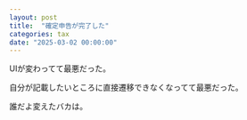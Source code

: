 ```yaml
---
layout: post
title:  "確定申告が完了した"
categories: tax
date: "2025-03-02 00:00:00"
---
```


UIが変わってて最悪だった。

自分が記載したいところに直接遷移できなくなってて最悪だった。

誰だよ変えたバカは。
